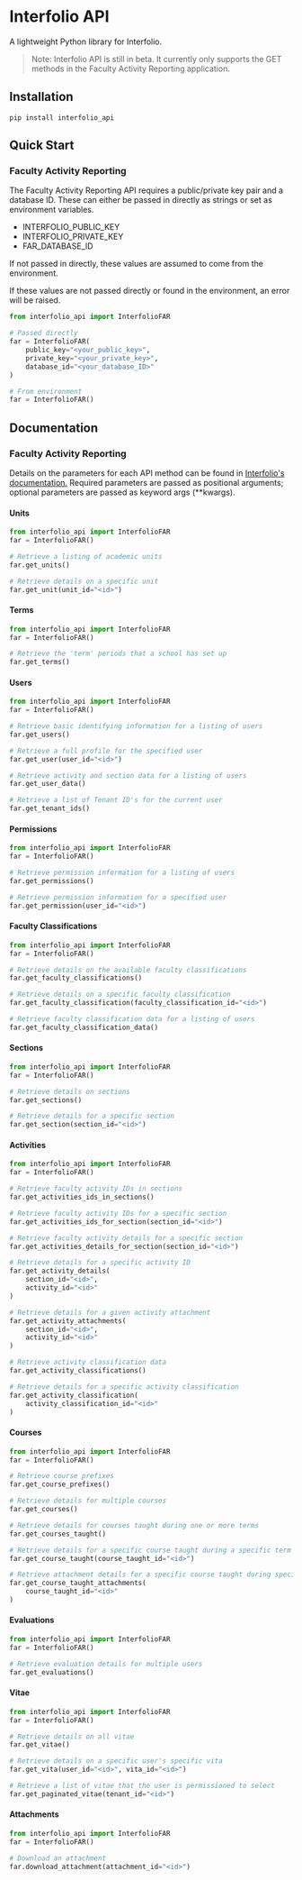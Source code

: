 # Interfolio API
A lightweight Python library for Interfolio.

> Note: Interfolio API is still in beta. It currently only supports the GET methods in the Faculty Activity Reporting application. 

## Installation

```commandline
pip install interfolio_api
```
## Quick Start 

### Faculty Activity Reporting

The Faculty Activity Reporting API requires a public/private key pair and a database ID. These can either be passed in directly as strings or set as environment variables.
* INTERFOLIO_PUBLIC_KEY
* INTERFOLIO_PRIVATE_KEY
* FAR_DATABASE_ID

If not passed in directly, these values are assumed to come from the environment.

If these values are not passed directly or found in the environment, an error will be raised.

```python
from interfolio_api import InterfolioFAR

# Passed directly
far = InterfolioFAR(
    public_key="<your_public_key>",
    private_key="<your_private_key>",
    database_id="<your_database_ID>"
)

# From environment
far = InterfolioFAR()
```
## Documentation

### Faculty Activity Reporting
Details on the parameters for each API method can be found in [Interfolio's documentation.](https://www.faculty180.com/swagger/ui/index.html) Required parameters are passed as positional arguments; optional parameters are passed as keyword args (**kwargs). 

#### Units
```python
from interfolio_api import InterfolioFAR
far = InterfolioFAR()

# Retrieve a listing of academic units
far.get_units()

# Retrieve details on a specific unit
far.get_unit(unit_id="<id>")
```

#### Terms
```python
from interfolio_api import InterfolioFAR
far = InterfolioFAR()

# Retrieve the 'term' periods that a school has set up
far.get_terms()
```

#### Users
```python
from interfolio_api import InterfolioFAR
far = InterfolioFAR()

# Retrieve basic identifying information for a listing of users
far.get_users()

# Retrieve a full profile for the specified user
far.get_user(user_id="<id>")

# Retrieve activity and section data for a listing of users
far.get_user_data()

# Retrieve a list of Tenant ID's for the current user
far.get_tenant_ids()
```

#### Permissions
```python
from interfolio_api import InterfolioFAR
far = InterfolioFAR()

# Retrieve permission information for a listing of users
far.get_permissions()

# Retrieve permission information for a specified user
far.get_permission(user_id="<id>")
```

#### Faculty Classifications
```python
from interfolio_api import InterfolioFAR
far = InterfolioFAR()

# Retrieve details on the available faculty classifications
far.get_faculty_classifications()

# Retrieve details on a specific faculty classification
far.get_faculty_classification(faculty_classification_id="<id>")

# Retrieve faculty classification data for a listing of users
far.get_faculty_classification_data()
```

#### Sections
```python
from interfolio_api import InterfolioFAR
far = InterfolioFAR()

# Retrieve details on sections
far.get_sections()

# Retrieve details for a specific section
far.get_section(section_id="<id>")
```

#### Activities
```python
from interfolio_api import InterfolioFAR
far = InterfolioFAR()

# Retrieve faculty activity IDs in sections
far.get_activities_ids_in_sections()

# Retrieve faculty activity IDs for a specific section
far.get_activities_ids_for_section(section_id="<id>")

# Retrieve faculty activity details for a specific section
far.get_activities_details_for_section(section_id="<id>")

# Retrieve details for a specific activity ID
far.get_activity_details(
    section_id="<id>",
    activity_id="<id>"
)

# Retrieve details for a given activity attachment
far.get_activity_attachments(
    section_id="<id>",
    activity_id="<id>"
)

# Retrieve activity classification data
far.get_activity_classifications()

# Retrieve details for a specific activity classification 
far.get_activity_classification(
    activity_classification_id="<id>"
)
```

#### Courses
```python
from interfolio_api import InterfolioFAR
far = InterfolioFAR()

# Retrieve course prefixes
far.get_course_prefixes()

# Retrieve details for multiple courses
far.get_courses()

# Retrieve details for courses taught during one or more terms
far.get_courses_taught()

# Retrieve details for a specific course taught during a specific term
far.get_course_taught(course_taught_id="<id>")

# Retrieve attachment details for a specific course taught during specific term
far.get_course_taught_attachments(
    course_taught_id="<id>"
)
```

#### Evaluations
```python
from interfolio_api import InterfolioFAR
far = InterfolioFAR()

# Retrieve evaluation details for multiple users
far.get_evaluations()
```

#### Vitae
```python
from interfolio_api import InterfolioFAR
far = InterfolioFAR()

# Retrieve details on all vitae
far.get_vitae()

# Retrieve details on a specific user's specific vita
far.get_vita(user_id="<id>", vita_id="<id>")

# Retrieve a list of vitae that the user is permissioned to select
far.get_paginated_vitae(tenant_id="<id>")
```

#### Attachments
```python
from interfolio_api import InterfolioFAR
far = InterfolioFAR()

# Download an attachment
far.download_attachment(attachment_id="<id>")
```